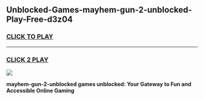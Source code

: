 
## Unblocked-Games-mayhem-gun-2-unblocked-Play-Free-d3z04
<h3>
<a href="https://premium76.site?title=mayhem-gun-2-unblocked&ref=10A">CLICK TO PLAY</a></h3>
<hr>

<h3>
<a href="https://premium76.site?title=mayhem-gun-2-unblocked&ref=10A">CLICK 2 PLAY</a>
  
</h3>

<a href="https://premium76.site?title=mayhem-gun-2-unblocked&ref=10A"><img src="https://clearcache.store/games.png"></a>


**mayhem-gun-2-unblocked games unblocked: Your Gateway to Fun and Accessible Online Gaming**
